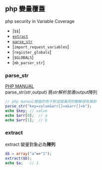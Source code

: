 ## php 變量覆蓋
php security in Variable Coverage  
*  [```$$```]  
*  [```extract```](###extract())  
*  [```parse_str```](###parse_str())  
*  [```import_request_variables```]  
*  [```register_globals```]  
*  [```$GLOBALS```]  
*  [```mb_parser_str```]
  
### parse_str
[PHP MANUAL](http://php.net/manual/zh/function.parse-str.php)  
parse_str($str,$output) 將$str解析放進$output陣列  
```php
// php manual裡面的例子對這個漏洞的瞭解很有幫助
parse_str("key=value&arr[]=a&arr[]=b");
echo $key; // value
echo $arr[0];  // a
echo $arr[1];  // b
```

### extract
extract 變量對象必為**陣列**  
```php
$b = array("a"=>"1");
extract($b);
echo $a;   // 1
```

